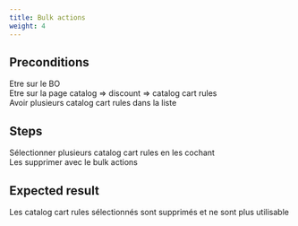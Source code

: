 ```yaml
---
title: Bulk actions
weight: 4
---
```


## Preconditions

Etre sur le BO\
Etre sur la page catalog => discount => catalog cart rules\
Avoir plusieurs catalog cart rules dans la liste
## Steps

Sélectionner plusieurs catalog cart rules en les cochant\
Les supprimer avec le bulk actions

## Expected result

Les catalog cart rules sélectionnés sont supprimés et ne sont plus utilisable

